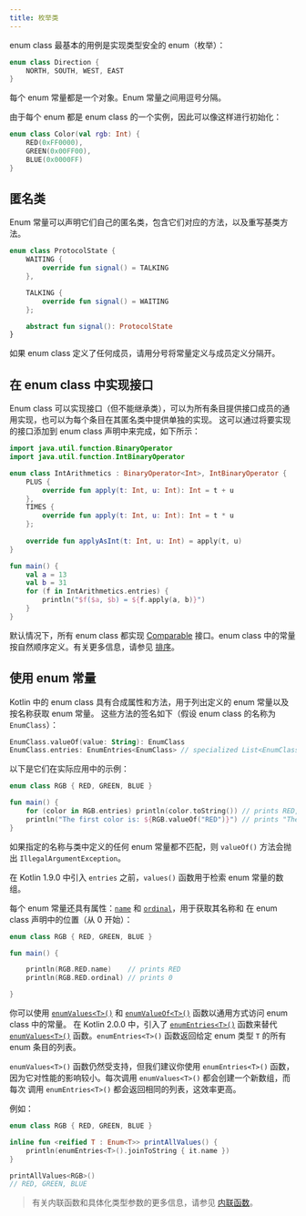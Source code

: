 ```yaml
---
title: 枚举类
---
```

enum class 最基本的用例是实现类型安全的 enum（枚举）：

```kotlin
enum class Direction {
    NORTH, SOUTH, WEST, EAST
}
```
每个 enum 常量都是一个对象。Enum 常量之间用逗号分隔。

由于每个 enum 都是 enum class 的一个实例，因此可以像这样进行初始化：

```kotlin
enum class Color(val rgb: Int) {
    RED(0xFF0000),
    GREEN(0x00FF00),
    BLUE(0x0000FF)
}
```

## 匿名类

Enum 常量可以声明它们自己的匿名类，包含它们对应的方法，以及重写基类方法。

```kotlin
enum class ProtocolState {
    WAITING {
        override fun signal() = TALKING
    },

    TALKING {
        override fun signal() = WAITING
    };

    abstract fun signal(): ProtocolState
}
```

如果 enum class 定义了任何成员，请用分号将常量定义与成员定义分隔开。

## 在 enum class 中实现接口

Enum class 可以实现接口（但不能继承类），可以为所有条目提供接口成员的通用实现，也可以为每个条目在其匿名类中提供单独的实现。
这可以通过将要实现的接口添加到 enum class 声明中来完成，如下所示：

```kotlin
import java.util.function.BinaryOperator
import java.util.function.IntBinaryOperator

enum class IntArithmetics : BinaryOperator<Int>, IntBinaryOperator {
    PLUS {
        override fun apply(t: Int, u: Int): Int = t + u
    },
    TIMES {
        override fun apply(t: Int, u: Int): Int = t * u
    };
    
    override fun applyAsInt(t: Int, u: Int) = apply(t, u)
}

fun main() {
    val a = 13
    val b = 31
    for (f in IntArithmetics.entries) {
        println("$f($a, $b) = ${f.apply(a, b)}")
    }
}
```

默认情况下，所有 enum class 都实现 [Comparable](https://kotlinlang.org/api/latest/jvm/stdlib/kotlin/-comparable/index.html)
接口。enum class 中的常量按自然顺序定义。有关更多信息，请参见 [排序](collection-ordering.md)。

## 使用 enum 常量

Kotlin 中的 enum class 具有合成属性和方法，用于列出定义的 enum 常量以及按名称获取 enum 常量。
这些方法的签名如下（假设 enum class 的名称为 `EnumClass`）：

```kotlin
EnumClass.valueOf(value: String): EnumClass
EnumClass.entries: EnumEntries<EnumClass> // specialized List<EnumClass>
```

以下是它们在实际应用中的示例：

```kotlin
enum class RGB { RED, GREEN, BLUE }

fun main() {
    for (color in RGB.entries) println(color.toString()) // prints RED, GREEN, BLUE
    println("The first color is: ${RGB.valueOf("RED")}") // prints "The first color is: RED"
}
```

如果指定的名称与类中定义的任何 enum 常量都不匹配，则 `valueOf()` 方法会抛出 `IllegalArgumentException`。

在 Kotlin 1.9.0 中引入 `entries` 之前，`values()` 函数用于检索 enum 常量的数组。

每个 enum 常量还具有属性：[`name`](https://kotlinlang.org/api/latest/jvm/stdlib/kotlin/-enum/name.html)
和 [`ordinal`](https://kotlinlang.org/api/latest/jvm/stdlib/kotlin/-enum/ordinal.html)，用于获取其名称和
在 enum class 声明中的位置（从 0 开始）：

```kotlin
enum class RGB { RED, GREEN, BLUE }

fun main() {

    println(RGB.RED.name)    // prints RED
    println(RGB.RED.ordinal) // prints 0

}
```

你可以使用
[`enumValues<T>()`](https://kotlinlang.org/api/latest/jvm/stdlib/kotlin/enum-values.html) 和 [`enumValueOf<T>()`](https://kotlinlang.org/api/latest/jvm/stdlib/kotlin/enum-value-of.html) 函数以通用方式访问 enum class 中的常量。
在 Kotlin 2.0.0 中，引入了 [`enumEntries<T>()`](https://kotlinlang.org/api/latest/jvm/stdlib/kotlin.enums/enum-entries.html) 函数来替代 [`enumValues<T>()`](https://kotlinlang.org/api/latest/jvm/stdlib/kotlin/enum-values.html)
函数。`enumEntries<T>()` 函数返回给定 enum 类型 `T` 的所有 enum 条目的列表。

`enumValues<T>()` 函数仍然受支持，但我们建议你使用 `enumEntries<T>()` 函数，
因为它对性能的影响较小。每次调用 `enumValues<T>()` 都会创建一个新数组，而每次
调用 `enumEntries<T>()` 都会返回相同的列表，这效率更高。

例如：

```kotlin
enum class RGB { RED, GREEN, BLUE }

inline fun <reified T : Enum<T>> printAllValues() {
    println(enumEntries<T>().joinToString { it.name })
}

printAllValues<RGB>() 
// RED, GREEN, BLUE
```
> 有关内联函数和具体化类型参数的更多信息，请参见 [内联函数](inline-functions.md)。
>
>